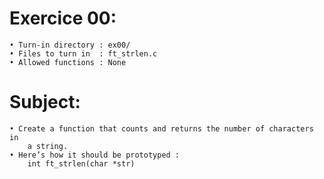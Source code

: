# Exercice 00:
	• Turn-in directory : ex00/
	• Files to turn in  : ft_strlen.c
	• Allowed functions : None
# Subject:
	• Create a function that counts and returns the number of characters in
		a string.
	• Here’s how it should be prototyped :
		int ft_strlen(char *str)
